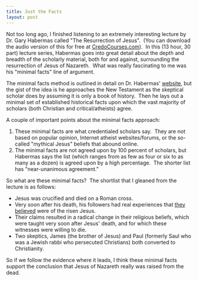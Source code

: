 ```yaml
---
title: Just the Facts
layout: post
---
```

Not too long ago, I finished listening to an extremely interesting lecture by Dr. Gary Habermas called "The Resurrection of Jesus".  (You can download the audio version of this for free at <a href="https://www.credocourses.com/" target="_blank">CredoCourses.com</a>).  In this (13 hour, 30 part) lecture series, Habermas goes into great detail about the depth and breadth of the scholarly material, both for and against, surrounding the resurrection of Jesus of Nazareth.  What was really fascinating to me was his "minimal facts" line of argument.

The minimal facts method is outlined in detail on Dr. Habermas' <a href="https://garyhabermas.com" target="_blank">website</a>, but the gist of the idea is he approaches the New Testament as the skeptical scholar does by assuming it is only a book of history.  Then he lays out a minimal set of established historical facts upon which the vast majority of scholars (both Christian and critical/atheists) agree.  

A couple of important points about the minimal facts approach:

<ol>
<li>These minimal facts are what credentialed scholars say.  They are not based on popular opinion, Internet atheist websites/forums, or the so-called "mythical Jesus" beliefs that abound online.</li>
<li>The minimal facts are not agreed upon by 100 percent of scholars, but Habermas says the list (which ranges from as few as four or six to as many as a dozen) is agreed upon by a high percentage.  The shorter list has "near-unanimous agreement."</li>
</ol>
So what are these minimal facts?  The shortlist that I gleaned from the lecture is as follows:

<ul>
<li>Jesus was crucified and died on a Roman cross.</li>
<li>Very soon after his death, his followers had real experiences that <u>they believed</u> were of the risen Jesus.</li>
<li>Their claims resulted in a radical change in their religious beliefs, which were taught very soon after Jesus' death, and for which these witnesses were willing to die.</li>
<li>Two skeptics, James (the brother of Jesus) and Paul (formerly Saul who was a Jewish rabbi who persecuted Christians) both converted to Christianity.</li>
</ul>
So if we follow the evidence where it leads, I think these minimal facts support the conclusion that Jesus of Nazareth really was raised from the dead.  
